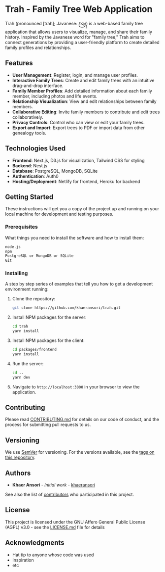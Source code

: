 # Trah - Family Tree Web Application

Trah (pronounced [trah]; Javanese: ꦠꦿꦃ) is a web-based family tree application that allows users to visualize, manage, and share their family history. Inspired by the Javanese word for "family tree," Trah aims to connect generations by providing a user-friendly platform to create detailed family profiles and relationships.

## Features

- **User Management**: Register, login, and manage user profiles.
- **Interactive Family Trees**: Create and edit family trees with an intuitive drag-and-drop interface.
- **Family Member Profiles**: Add detailed information about each family member, including photos and life events.
- **Relationship Visualization**: View and edit relationships between family members.
- **Collaborative Editing**: Invite family members to contribute and edit trees collaboratively.
- **Privacy Controls**: Control who can view or edit your family trees.
- **Export and Import**: Export trees to PDF or import data from other genealogy tools.

## Technologies Used

- **Frontend**: Next.js, D3.js for visualization, Tailwind CSS for styling
- **Backend**: Nest.js
- **Database**: PostgreSQL, MongoDB, SQLite
- **Authentication**: Auth0
- **Hosting/Deployment**: Netlify for frontend, Heroku for backend

## Getting Started

These instructions will get you a copy of the project up and running on your local machine for development and testing purposes.

### Prerequisites

What things you need to install the software and how to install them:

```bash
node.js
npm
PostgreSQL or MongoDB or SQLite
Git
```

### Installing

A step by step series of examples that tell you how to get a development environment running:

1. Clone the repository:
   ```bash
   git clone https://github.com/khaeransori/trah.git
   ```
2. Install NPM packages for the server:
   ```bash
   cd trah
   yarn install
   ```
3. Install NPM packages for the client:
   ```bash
   cd packages/frontend
   yarn install
   ```
4. Run the server:
   ```bash
   cd ..
   yarn dev
   ```
5. Navigate to `http://localhost:3000` in your browser to view the application.

## Contributing

Please read [CONTRIBUTING.md](CONTRIBUTING.md) for details on our code of conduct, and the process for submitting pull requests to us.

## Versioning

We use [SemVer](http://semver.org/) for versioning. For the versions available, see the [tags on this repository](https://github.com/khaeransori/trah/tags).

## Authors

- **Khaer Ansori** - *Initial work* - [khaeransori](https://github.com/khaeransori)

See also the list of [contributors](https://github.com/khaeransori/trah/contributors) who participated in this project.

## License

This project is licensed under the GNU Affero General Public License (AGPL) v3.0 - see the [LICENSE.md](LICENSE.md) file for details

## Acknowledgments

- Hat tip to anyone whose code was used
- Inspiration
- etc
